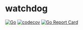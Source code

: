 # watchdog

[![Go](https://github.com/linw1995/watchdog/actions/workflows/go.yml/badge.svg)](https://github.com/linw1995/watchdog/actions/workflows/go.yml)
[![codecov](https://codecov.io/gh/linw1995/watchdog/branch/main/graph/badge.svg?token=ILJHTULSUU)](https://codecov.io/gh/linw1995/watchdog)
[![Go Report Card](https://goreportcard.com/badge/github.com/linw1995/watchdog)](https://goreportcard.com/report/github.com/linw1995/watchdog)
